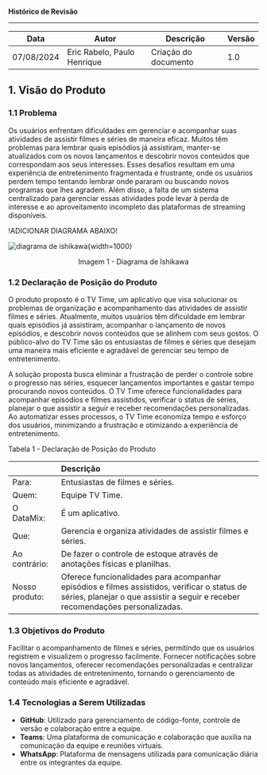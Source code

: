 ﻿**Histórico de Revisão**

---
| Data       | Autor         | Descrição                         | Versão  |
|------------|---------------|-----------------------------------|---------|
| 07/08/2024 | Eric Rabelo, Paulo Henrique | Criação do documento | 1.0 |

## 1. **Visão do Produto**

### 1.1 **Problema**

Os usuários enfrentam dificuldades em gerenciar e acompanhar suas atividades de assistir filmes e séries de maneira eficaz. Muitos têm problemas para lembrar quais episódios já assistiram, manter-se atualizados com os novos lançamentos e descobrir novos conteúdos que correspondam aos seus interesses. Esses desafios resultam em uma experiência de entretenimento fragmentada e frustrante, onde os usuários perdem tempo tentando lembrar onde pararam ou buscando novos programas que lhes agradem. Além disso, a falta de um sistema centralizado para gerenciar essas atividades pode levar à perda de interesse e ao aproveitamento incompleto das plataformas de streaming disponíveis.

!ADICIONAR DIAGRAMA ABAIXO!

![diagrama de ishikawa](images/diagramaIshikawa.png){width=1000}

<p align="center"> Imagem 1 - Diagrama de Ishikawa </p>


### 1.2 **Declaração de Posição do Produto**

O produto proposto é o TV Time, um aplicativo que visa solucionar os problemas de organização e acompanhamento das atividades de assistir filmes e séries. Atualmente, muitos usuários têm dificuldade em lembrar quais episódios já assistiram, acompanhar o lançamento de novos episódios, e descobrir novos conteúdos que se alinhem com seus gostos. O público-alvo do TV Time são os entusiastas de filmes e séries que desejam uma maneira mais eficiente e agradável de gerenciar seu tempo de entretenimento.

A solução proposta busca eliminar a frustração de perder o controle sobre o progresso nas séries, esquecer lançamentos importantes e gastar tempo procurando novos conteúdos. O TV Time oferece funcionalidades para acompanhar episódios e filmes assistidos, verificar o status de séries, planejar o que assistir a seguir e receber recomendações personalizadas. Ao automatizar esses processos, o TV Time economiza tempo e esforço dos usuários, minimizando a frustração e otimizando a experiência de entretenimento.

Tabela 1 - Declaração de Posição do Produto

| |Descrição                                                                                                                                                                    |
| -------------- | :-------------------------------------------------------------------------------------------------------------------------------------------------------------------------------- |
| Para:    | Entusiastas de filmes e séries.                                                                                                                                                      |
| Quem:          | Equipe TV Time.                                                                                                                                                               |
| O DataMix:    | É um aplicativo.                                                                                                                                           |
| Que:           | Gerencia e organiza atividades de assistir filmes e séries.                                                                                                                              |
| Ao contrário:  | De fazer o controle de estoque através de anotações físicas e planilhas.                                                                                                                     |
| Nosso produto: |  Oferece funcionalidades para acompanhar episódios e filmes assistidos, verificar o status de séries, planejar o que assistir a seguir e receber recomendações personalizadas. |

### 1.3 **Objetivos do Produto**

Facilitar o acompanhamento de filmes e séries, permitindo que os usuários registrem e visualizem o progresso facilmente. Fornecer notificações sobre novos lançamentos, oferecer recomendações personalizadas e centralizar todas as atividades de entretenimento, tornando o gerenciamento de conteúdo mais eficiente e agradável.

### 1.4 **Tecnologias a Serem Utilizadas**

- **GitHub**: Utilizado para gerenciamento de código-fonte, controle de versão e colaboração entre a equipe.
- **Teams**: Uma plataforma de comunicação e colaboração que auxilia na comunicação da equipe e reuniões virtuais.
- **WhatsApp**: Plataforma de mensagens utilizada para comunicação diária entre os integrantes da equipe.